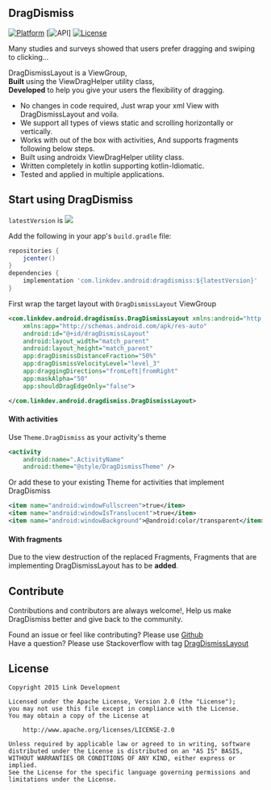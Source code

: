 ## DragDismiss
[![Platform](https://img.shields.io/badge/platform-android-brightgreen.svg)](https://developer.android.com/index.html)
[![API](https://img.shields.io/badge/Min--SDK-19-yellowgreen)]
[![License](https://img.shields.io/badge/license-Apache%202.0-blue.svg)](http://www.apache.org/licenses/LICENSE-2.0)

Many studies and surveys showed that users prefer dragging and swiping to clicking...

DragDismissLayout is a ViewGroup,  
**Built** using the ViewDragHelper utility class,  
**Developed** to help you give your users the flexibility of dragging.

- No changes in code required, Just wrap your xml View with DragDismissLayout and voila.
- We support all types of views static and scrolling horizontally or vertically.
- Works with out of the box with activities, And supports fragments following below steps.
- Built using androidx ViewDragHelper utility class.
- Written completely in kotlin supporting kotlin-Idiomatic.
- Tested and applied in multiple applications.

## Start using DragDismiss
`latestVersion` is ![](https://img.shields.io/badge/platform-android-brightgreen.svg)

Add the following in your app's `build.gradle` file:
```groovy
repositories {
    jcenter()
}
dependencies {
    implementation 'com.linkdev.android:dragdismiss:${latestVersion}'
}
```
First wrap the target layout with `DragDismissLayout` ViewGroup
```xml
<com.linkdev.android.dragdismiss.DragDismissLayout xmlns:android="http://schemas.android.com/apk/res/android"
    xmlns:app="http://schemas.android.com/apk/res-auto"
    android:id="@+id/dragDismissLayout"
    android:layout_width="match_parent"
    android:layout_height="match_parent"
    app:dragDismissDistanceFraction="50%"
    app:dragDismissVelocityLevel="level_3"
    app:draggingDirections="fromLeft|fromRight"
    app:maskAlpha="50"
    app:shouldDragEdgeOnly="false">

</com.linkdev.android.dragdismiss.DragDismissLayout>
```

#### With activities
Use `Theme.DragDismiss` as your activity's theme
```xml
<activity
    android:name=".ActivityName"
    android:theme="@style/DragDismissTheme" />
```
Or add these to your existing Theme for activities that implement DragDismiss
```xml
<item name="android:windowFullscreen">true</item>
<item name="android:windowIsTranslucent">true</item>
<item name="android:windowBackground">@android:color/transparent</item>
```

#### With fragments
Due to the view destruction of the replaced Fragments, Fragments that are implementing DragDismissLayout has to be **added**.


## Contribute
Contributions and contributors are always welcome!, Help us make DragDismiss better and give back to the community.

Found an issue or feel like contributing? Please use [Github][issues]  
Have a question? Please use Stackoverflow with tag [DragDismissLayout][stackoverflow]

## License
    Copyright 2015 Link Development

    Licensed under the Apache License, Version 2.0 (the "License");
    you may not use this file except in compliance with the License.
    You may obtain a copy of the License at

        http://www.apache.org/licenses/LICENSE-2.0

    Unless required by applicable law or agreed to in writing, software
    distributed under the License is distributed on an "AS IS" BASIS,
    WITHOUT WARRANTIES OR CONDITIONS OF ANY KIND, either express or implied.
    See the License for the specific language governing permissions and
    limitations under the License.

 [issues]: https://github.com/DragDismissLayout/issues
 [stackoverflow]: http://stackoverflow.com/questions/tagged/DragDismissLayout